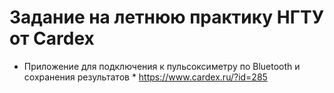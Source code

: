# Задание на летнюю практику НГТУ от Cardex 
* Приложение для подключения к пульсоксиметру по Bluetooth и сохранения результатов *
https://www.cardex.ru/?id=285